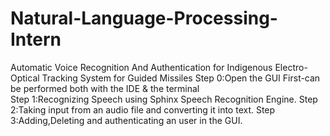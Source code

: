 # Natural-Language-Processing-Intern
Automatic Voice Recognition And Authentication for Indigenous Electro-Optical Tracking System for Guided Missiles
Step 0:Open the GUI First-can be performed both with the IDE & the terminal\
Step 1:Recognizing Speech using Sphinx Speech Recognition Engine.
Step 2:Taking input from an audio file and converting it into text.
Step 3:Adding,Deleting and authenticating an user in the GUI.
